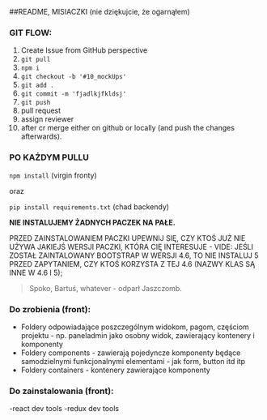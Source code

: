 ##README, MISIACZKI (nie dziękujcie, że ogarnąłem)

### GIT FLOW:
1. Create Issue from GitHub perspective
2. `git pull`
3. `npm i`
4. `git checkout -b '#10_mockUps'`
5. `git add .` 
6. `git commit -m 'fjadlkjfkldsj'`
7. `git push`
8. pull request
9. assign reviewer
10. after cr merge either on github or locally (and push the changes afterwards).

### PO KAŻDYM PULLU

`npm install` (virgin fronty)

oraz
 
`pip install requirements.txt` (chad backendy)

**NIE INSTALUJEMY ŻADNYCH PACZEK NA PAŁE.**

 PRZED ZAINSTALOWANIEM PACZKI UPEWNIJ SIĘ, CZY KTOŚ JUŻ NIE UŻYWA JAKIEJŚ WERSJI PACZKI, KTÓRA CIĘ INTERESUJE - VIDE: 
 JEŚLI ZOSTAŁ ZAINTALOWANY BOOTSTRAP W WERSJI 4.6, TO NIE INSTALUJ 5 PRZED ZAPYTANIEM, CZY KTOŚ KORZYSTA Z TEJ 4.6 (NAZWY KLAS SĄ INNE W 4.6 I 5);
 
 > Spoko, Bartuś, whatever - odparł Jaszczomb.

### Do zrobienia (front):
* Foldery odpowiadające poszczególnym widokom, pagom, częściom projektu - np. paneladmin jako osobny widok, zawierający kontenery i komponenty
* Foldery components - zawierają pojedyncze komponenty będące samodzielnymi funkcjonalnymi elementami - jak form, button itd itp
* Foldery containers - kontenery zawierające komponenty

### Do zainstalowania (front):
-react dev tools
-redux dev tools